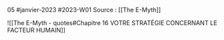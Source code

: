 05 #janvier-2023 #2023-W01
Source : [[The E-Myth]]

![[The E-Myth - quotes#Chapitre 16 VOTRE STRATÉGIE CONCERNANT LE FACTEUR HUMAIN]]